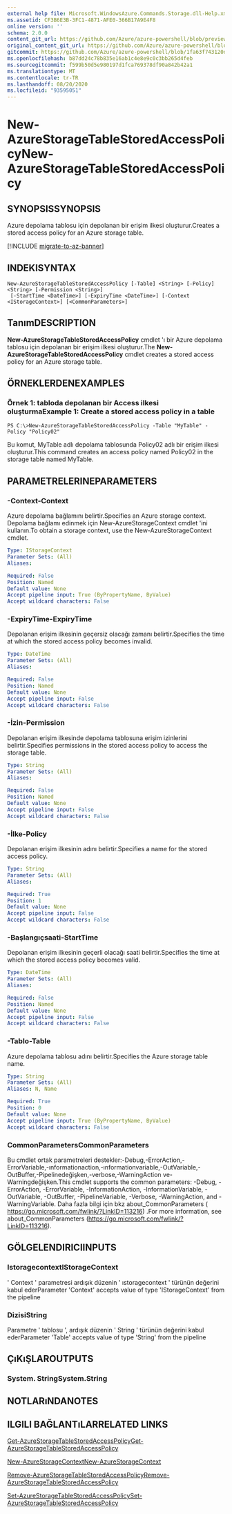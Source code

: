 ```yaml
---
external help file: Microsoft.WindowsAzure.Commands.Storage.dll-Help.xml
ms.assetid: CF3B6E3B-3FC1-4871-AFE0-366B17A9E4F8
online version: ''
schema: 2.0.0
content_git_url: https://github.com/Azure/azure-powershell/blob/preview/src/Storage/Commands.Storage/help/New-AzureStorageTableStoredAccessPolicy.md
original_content_git_url: https://github.com/Azure/azure-powershell/blob/preview/src/Storage/Commands.Storage/help/New-AzureStorageTableStoredAccessPolicy.md
gitcommit: https://github.com/Azure/azure-powershell/blob/1fa63f743120d7a7cd6cbb28ee43cd0f4c654af9
ms.openlocfilehash: b87dd24c78b835e16ab1c4e8e9c0c3bb265d4feb
ms.sourcegitcommit: f599b50d5e980197d1fca769378df90a842b42a1
ms.translationtype: MT
ms.contentlocale: tr-TR
ms.lasthandoff: 08/20/2020
ms.locfileid: "93595051"
---
```

# <span data-ttu-id="1d04d-101">New-AzureStorageTableStoredAccessPolicy</span><span class="sxs-lookup"><span data-stu-id="1d04d-101">New-AzureStorageTableStoredAccessPolicy</span></span>

## <span data-ttu-id="1d04d-102">SYNOPSIS</span><span class="sxs-lookup"><span data-stu-id="1d04d-102">SYNOPSIS</span></span>
<span data-ttu-id="1d04d-103">Azure depolama tablosu için depolanan bir erişim ilkesi oluşturur.</span><span class="sxs-lookup"><span data-stu-id="1d04d-103">Creates a stored access policy for an Azure storage table.</span></span>

[!INCLUDE [migrate-to-az-banner](../../includes/migrate-to-az-banner.md)]

## <span data-ttu-id="1d04d-104">INDEKI</span><span class="sxs-lookup"><span data-stu-id="1d04d-104">SYNTAX</span></span>

```
New-AzureStorageTableStoredAccessPolicy [-Table] <String> [-Policy] <String> [-Permission <String>]
 [-StartTime <DateTime>] [-ExpiryTime <DateTime>] [-Context <IStorageContext>] [<CommonParameters>]
```

## <span data-ttu-id="1d04d-105">Tanım</span><span class="sxs-lookup"><span data-stu-id="1d04d-105">DESCRIPTION</span></span>
<span data-ttu-id="1d04d-106">**New-AzureStorageTableStoredAccessPolicy** cmdlet 'ı bir Azure depolama tablosu için depolanan bir erişim ilkesi oluşturur.</span><span class="sxs-lookup"><span data-stu-id="1d04d-106">The **New-AzureStorageTableStoredAccessPolicy** cmdlet creates a stored access policy for an Azure storage table.</span></span>

## <span data-ttu-id="1d04d-107">ÖRNEKLERDEN</span><span class="sxs-lookup"><span data-stu-id="1d04d-107">EXAMPLES</span></span>

### <span data-ttu-id="1d04d-108">Örnek 1: tabloda depolanan bir Access ilkesi oluşturma</span><span class="sxs-lookup"><span data-stu-id="1d04d-108">Example 1: Create a stored access policy in a table</span></span>
```
PS C:\>New-AzureStorageTableStoredAccessPolicy -Table "MyTable" -Policy "Policy02"
```

<span data-ttu-id="1d04d-109">Bu komut, MyTable adlı depolama tablosunda Policy02 adlı bir erişim ilkesi oluşturur.</span><span class="sxs-lookup"><span data-stu-id="1d04d-109">This command creates an access policy named Policy02 in the storage table named MyTable.</span></span>

## <span data-ttu-id="1d04d-110">PARAMETRELERINE</span><span class="sxs-lookup"><span data-stu-id="1d04d-110">PARAMETERS</span></span>

### <span data-ttu-id="1d04d-111">-Context</span><span class="sxs-lookup"><span data-stu-id="1d04d-111">-Context</span></span>
<span data-ttu-id="1d04d-112">Azure depolama bağlamını belirtir.</span><span class="sxs-lookup"><span data-stu-id="1d04d-112">Specifies an Azure storage context.</span></span>
<span data-ttu-id="1d04d-113">Depolama bağlamı edinmek için New-AzureStorageContext cmdlet 'ini kullanın.</span><span class="sxs-lookup"><span data-stu-id="1d04d-113">To obtain a storage context, use the New-AzureStorageContext cmdlet.</span></span>

```yaml
Type: IStorageContext
Parameter Sets: (All)
Aliases: 

Required: False
Position: Named
Default value: None
Accept pipeline input: True (ByPropertyName, ByValue)
Accept wildcard characters: False
```

### <span data-ttu-id="1d04d-114">-ExpiryTime</span><span class="sxs-lookup"><span data-stu-id="1d04d-114">-ExpiryTime</span></span>
<span data-ttu-id="1d04d-115">Depolanan erişim ilkesinin geçersiz olacağı zamanı belirtir.</span><span class="sxs-lookup"><span data-stu-id="1d04d-115">Specifies the time at which the stored access policy becomes invalid.</span></span>

```yaml
Type: DateTime
Parameter Sets: (All)
Aliases: 

Required: False
Position: Named
Default value: None
Accept pipeline input: False
Accept wildcard characters: False
```

### <span data-ttu-id="1d04d-116">-İzin</span><span class="sxs-lookup"><span data-stu-id="1d04d-116">-Permission</span></span>
<span data-ttu-id="1d04d-117">Depolanan erişim ilkesinde depolama tablosuna erişim izinlerini belirtir.</span><span class="sxs-lookup"><span data-stu-id="1d04d-117">Specifies permissions in the stored access policy to access the storage table.</span></span>

```yaml
Type: String
Parameter Sets: (All)
Aliases: 

Required: False
Position: Named
Default value: None
Accept pipeline input: False
Accept wildcard characters: False
```

### <span data-ttu-id="1d04d-118">-İlke</span><span class="sxs-lookup"><span data-stu-id="1d04d-118">-Policy</span></span>
<span data-ttu-id="1d04d-119">Depolanan erişim ilkesinin adını belirtir.</span><span class="sxs-lookup"><span data-stu-id="1d04d-119">Specifies a name for the stored access policy.</span></span>

```yaml
Type: String
Parameter Sets: (All)
Aliases: 

Required: True
Position: 1
Default value: None
Accept pipeline input: False
Accept wildcard characters: False
```

### <span data-ttu-id="1d04d-120">-Başlangıçsaati</span><span class="sxs-lookup"><span data-stu-id="1d04d-120">-StartTime</span></span>
<span data-ttu-id="1d04d-121">Depolanan erişim ilkesinin geçerli olacağı saati belirtir.</span><span class="sxs-lookup"><span data-stu-id="1d04d-121">Specifies the time at which the stored access policy becomes valid.</span></span>

```yaml
Type: DateTime
Parameter Sets: (All)
Aliases: 

Required: False
Position: Named
Default value: None
Accept pipeline input: False
Accept wildcard characters: False
```

### <span data-ttu-id="1d04d-122">-Tablo</span><span class="sxs-lookup"><span data-stu-id="1d04d-122">-Table</span></span>
<span data-ttu-id="1d04d-123">Azure depolama tablosu adını belirtir.</span><span class="sxs-lookup"><span data-stu-id="1d04d-123">Specifies the Azure storage table name.</span></span>

```yaml
Type: String
Parameter Sets: (All)
Aliases: N, Name

Required: True
Position: 0
Default value: None
Accept pipeline input: True (ByPropertyName, ByValue)
Accept wildcard characters: False
```

### <span data-ttu-id="1d04d-124">CommonParameters</span><span class="sxs-lookup"><span data-stu-id="1d04d-124">CommonParameters</span></span>
<span data-ttu-id="1d04d-125">Bu cmdlet ortak parametreleri destekler:-Debug,-ErrorAction,-ErrorVariable,-ınformationaction,-ınformationvariable,-OutVariable,-OutBuffer,-Pipelinedeğişken,-verbose,-WarningAction ve-Warningdeğişken.</span><span class="sxs-lookup"><span data-stu-id="1d04d-125">This cmdlet supports the common parameters: -Debug, -ErrorAction, -ErrorVariable, -InformationAction, -InformationVariable, -OutVariable, -OutBuffer, -PipelineVariable, -Verbose, -WarningAction, and -WarningVariable.</span></span> <span data-ttu-id="1d04d-126">Daha fazla bilgi için bkz about_CommonParameters ( https://go.microsoft.com/fwlink/?LinkID=113216) .</span><span class="sxs-lookup"><span data-stu-id="1d04d-126">For more information, see about_CommonParameters (https://go.microsoft.com/fwlink/?LinkID=113216).</span></span>

## <span data-ttu-id="1d04d-127">GÖLGELENDIRICI</span><span class="sxs-lookup"><span data-stu-id="1d04d-127">INPUTS</span></span>

### <span data-ttu-id="1d04d-128">Istoragecontext</span><span class="sxs-lookup"><span data-stu-id="1d04d-128">IStorageContext</span></span>

<span data-ttu-id="1d04d-129">' Context ' parametresi ardışık düzenin ' ıstoragecontext ' türünün değerini kabul eder</span><span class="sxs-lookup"><span data-stu-id="1d04d-129">Parameter 'Context' accepts value of type 'IStorageContext' from the pipeline</span></span>

### <span data-ttu-id="1d04d-130">Dizisi</span><span class="sxs-lookup"><span data-stu-id="1d04d-130">String</span></span>

<span data-ttu-id="1d04d-131">Parametre ' tablosu ', ardışık düzenin ' String ' türünün değerini kabul eder</span><span class="sxs-lookup"><span data-stu-id="1d04d-131">Parameter 'Table' accepts value of type 'String' from the pipeline</span></span>

## <span data-ttu-id="1d04d-132">ÇıKıŞLAR</span><span class="sxs-lookup"><span data-stu-id="1d04d-132">OUTPUTS</span></span>

### <span data-ttu-id="1d04d-133">System. String</span><span class="sxs-lookup"><span data-stu-id="1d04d-133">System.String</span></span>

## <span data-ttu-id="1d04d-134">NOTLARıNDA</span><span class="sxs-lookup"><span data-stu-id="1d04d-134">NOTES</span></span>

## <span data-ttu-id="1d04d-135">ILGILI BAĞLANTıLAR</span><span class="sxs-lookup"><span data-stu-id="1d04d-135">RELATED LINKS</span></span>

[<span data-ttu-id="1d04d-136">Get-AzureStorageTableStoredAccessPolicy</span><span class="sxs-lookup"><span data-stu-id="1d04d-136">Get-AzureStorageTableStoredAccessPolicy</span></span>](./Get-AzureStorageTableStoredAccessPolicy.md)

[<span data-ttu-id="1d04d-137">New-AzureStorageContext</span><span class="sxs-lookup"><span data-stu-id="1d04d-137">New-AzureStorageContext</span></span>](./New-AzureStorageContext.md)

[<span data-ttu-id="1d04d-138">Remove-AzureStorageTableStoredAccessPolicy</span><span class="sxs-lookup"><span data-stu-id="1d04d-138">Remove-AzureStorageTableStoredAccessPolicy</span></span>](./Remove-AzureStorageTableStoredAccessPolicy.md)

[<span data-ttu-id="1d04d-139">Set-AzureStorageTableStoredAccessPolicy</span><span class="sxs-lookup"><span data-stu-id="1d04d-139">Set-AzureStorageTableStoredAccessPolicy</span></span>](./Set-AzureStorageTableStoredAccessPolicy.md)


